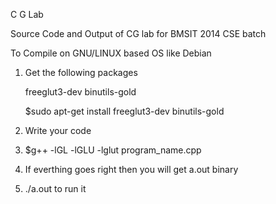 C G Lab



Source Code and Output of CG lab for BMSIT 2014 CSE batch


To Compile on GNU/LINUX based OS like Debian
1) Get the following packages

    freeglut3-dev binutils-gold
    
   $sudo apt-get install freeglut3-dev binutils-gold
   
2) Write your code

3) $g++ -lGL -lGLU -lglut program_name.cpp

4) If everthing goes right then you will get a.out binary

5) ./a.out to run it

